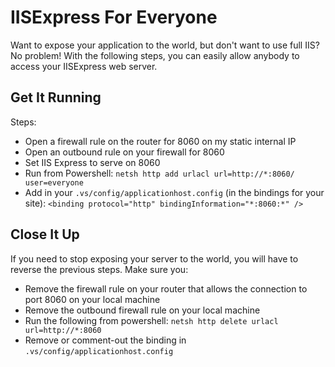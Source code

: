 ﻿# IISExpress For Everyone
Want to expose your application to the world, but don't want to use full IIS? No problem!
With the following steps, you can easily allow anybody to access your IISExpress web server.


## Get It Running
Steps:
- Open a firewall rule on the router for 8060 on my static internal IP
- Open an outbound rule on your firewall for 8060
- Set IIS Express to serve on 8060
- Run from Powershell: `netsh http add urlacl url=http://*:8060/ user=everyone`
- Add in your `.vs/config/applicationhost.config` (in the bindings for your site):
`<binding protocol="http" bindingInformation="*:8060:*" />`

## Close It Up
If you need to stop exposing your server to the world, you will have to reverse the previous steps.
Make sure you:
- Remove the firewall rule on your router that allows the connection to port 8060 on your local machine
- Remove the outbound firewall rule on your local machine
- Run the following from powershell: `netsh http delete urlacl url=http://*:8060`
- Remove or comment-out the binding in `.vs/config/applicationhost.config`


